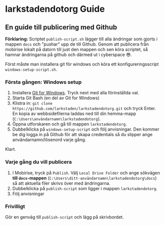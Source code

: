 # larkstadendotorg Guide

## En guide till publicering med Github

**Förklaring:** Scriptet `publish-script.sh` lägger till alla ändringar som gjorts i mappen `docs` och "pushar" upp de till Github. Genom att publicera från mobirise lokalt på datorn till just den mappen och sen köra scriptet, så hamnar ändringarna på github och därmed ut i cyberspace 😎.

Först måste man installera git för windows och köra ett konfigureringsscript `windows-setup-script.sh`.

### Första gången: Windows setup

1. Installera [Git for Windows](https://gitforwindows.org). Tryck next med alla förinställda val.
2. Starta Git Bash (en del av Git for Windows)
3. Klistra in: `git clone https://github.com/larkstaden/larkstadendotorg.git` och tryck Enter.
En kopia av webbsidefilerna laddas ned till din hemma-mapp (`C:\Users\användarnamn\larkstadendotorg`).
4. Öppna utforskaren och gå till mappen `larkstadendotorg`.
5. Dubbelklicka på `windows-setup-script` och följ anvisningar. Den kommer be dig logga in på Github för att skapa credentials så du slipper ange användarnamn/lösenord varje gång.

Klart.

### Varje gång du vill publicera

1. I Mobirise, tryck på `Publish`. Välj `Local Drive Folder` och ange sökvägen **till `docs`-mappen** (`C:\Users\ditt-användarnamn\larkstadendotorg\docs`) så att aktuella filer skrivs över med ändringarna.
2. Dubbelklicka på `publish-script` som ligger i mappen `larkstadendotorg`.
3. Följ anvisningar

### Frivilligt

Gör en genväg till `publish-script` och lägg på skrivbordet.



